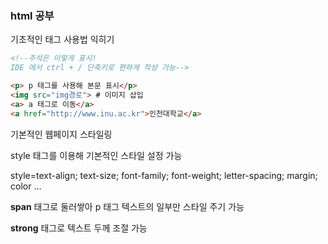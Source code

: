 ### html 공부

<p>기초적인 태그 사용법 익히기

```html
<!--주석은 이렇게 표시! 
IDE 에서 ctrl + / 단축키로 편하게 작성 가능-->

<p> p 태그를 사용해 본문 표시</p>
<img src="img경로"> # 이미지 삽입
<a> a 태그로 이동</a>
<a href="http://www.inu.ac.kr">인천대학교</a>
```
</p>

<p>기본적인 웹페이지 스타일링

style 태그를 이용해 기본적인 스타일 설정 가능

style=text-align; text-size; font-family; font-weight; letter-spacing;
margin; color ...

**span** 태그로 둘러쌓아 p 태그 텍스트의 일부만 스타일 주기 가능

**strong** 태그로 텍스트 두께 조절 가능

</p>